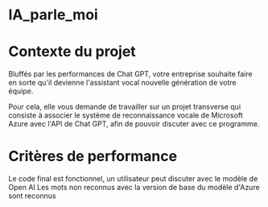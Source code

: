 # IA_parle_moi

# Contexte du projet

Bluffés par les performances de Chat GPT, votre entreprise souhaite faire en sorte qu'il devienne l'assistant vocal nouvelle génération de votre équipe.

Pour cela, elle vous demande de travailler sur un projet transverse qui consiste à associer le système de reconnaissance vocale de Microsoft Azure avec l'API de Chat GPT, afin de pouvoir discuter avec ce programme.

# Critères de performance

Le code final est fonctionnel, un utilisateur peut discuter avec le modèle de Open AI
Les mots non reconnus avec la version de base du modèle d'Azure sont reconnus